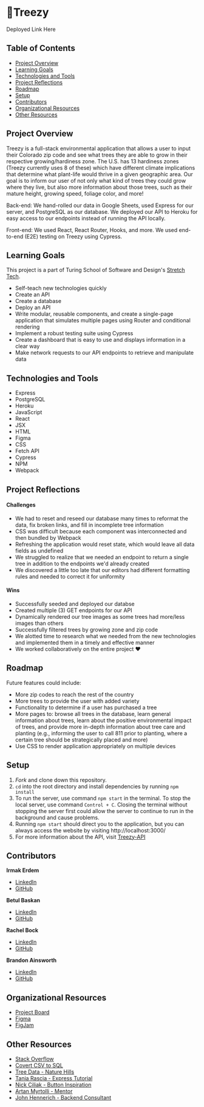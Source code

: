 # 🌳Treezy

Deployed Link Here

## Table of Contents
- [Project Overview](#project-overview)
- [Learning Goals](#learning-goals)
- [Technologies and Tools](#technologies-and-tools)
- [Project Reflections](#project-reflections)
- [Roadmap](#roadmap)
- [Setup](#setup)
- [Contributors](#contributors)
- [Organizational Resources](#organizational-resources)
- [Other Resources](#other-resources)

## Project Overview

Treezy is a full-stack environmental application that allows a user to input their Colorado zip code and see what trees they are able to grow in their respective growing/hardiness zone. The U.S. has 13 hardiness zones (Treezy currently uses 8 of these) which have different climate implications that determine what plant-life would thrive in a given geographic area. Our goal is to inform our user of not only what kind of trees they could grow where they live, but also more information about those trees, such as their mature height, growing speed, foliage color, and more! 

Back-end: We hand-rolled our data in Google Sheets, used Express for our server, and PostgreSQL as our database. We deployed our API to Heroku for easy access to our endpoints instead of running the API locally. 

Front-end: We used React, React Router, Hooks, and more. We used end-to-end (E2E) testing on Treezy using Cypress.

## Learning Goals

This project is a part of Turing School of Software and Design's [Stretch Tech](https://frontend.turing.edu/projects/module-3/stretch.html).

* Self-teach new technologies quickly
* Create an API
* Create a database
* Deploy an API
* Write modular, reusable components, and create a single-page application that simulates multiple pages using Router and conditional rendering
* Implement a robust testing suite using Cypress
* Create a dashboard that is easy to use and displays information in a clear way 
* Make network requests to our API endpoints to retrieve and manipulate data

## Technologies and Tools

* Express
* PostgreSQL
* Heroku
* JavaScript
* React
* JSX
* HTML
* Figma
* CSS
* Fetch API
* Cypress
* NPM
* Webpack

## Project Reflections


#### Challenges

* We had to reset and reseed our database many times to reformat the data, fix broken links, and fill in incomplete tree information
* CSS was difficult because each component was interconnected and then bundled by Webpack
* Refreshing the application would reset state, which would leave all data fields as undefined
* We struggled to realize that we needed an endpoint to return a single tree in addition to the endpoints we'd already created
* We discovered a little too late that our editors had different formatting rules and needed to correct it for uniformity

#### Wins

* Successfully seeded and deployed our databse
* Created multiple (3) GET endpoints for our API
* Dynamically rendered our tree images as some trees had more/less images than others
* Successfully filtered trees by growing zone and zip code
* We alotted time to research what we needed from the new technologies and implemented them in a timely and effective manner
* We worked collaboratively on the entire project ❤️‍ 

## Roadmap

Future features could include:

* More zip codes to reach the rest of the country
* More trees to provide the user with added variety
* Functionality to determine if a user has purchased a tree
* More pages to: browse all trees in the database, learn general information about trees, learn about the positive environmental impact of trees, and provide more in-depth information about tree care and planting (e.g., informing the user to call 811 prior to planting, where a certain tree should be strategically placed and more)
* Use CSS to render application appropriately on multiple devices

## Setup

1. _Fork_ and clone down this repository.
2. `cd` into the root directory and install dependencies by running `npm install`
3. To run the server, use command `npm start` in the terminal. To stop the local server, use command `Control + C`. Closing the terminal without stopping the server first could allow the server to continue to run in the background and cause problems.
4. Running `npm start` should direct you to the application, but you can always access the website by visiting http://localhost:3000/
5. For more information about the API, visit [Treezy-API](https://github.com/irmakerdem/tree-pal-api)

## Contributors

**Irmak Erdem**
* [LinkedIn](https://www.linkedin.com/in/irmakerdem/)
* [GitHub](https://github.com/irmakerdem)

**Betul Baskan**
* [LinkedIn](https://www.linkedin.com/in/betul-baskan/)
* [GitHub](https://github.com/Baskanbetul)

**Rachel Bock**
* [LinkedIn](https://www.linkedin.com/in/rachelbock/)
* [GitHub](https://github.com/rachel-bock)

**Brandon Ainsworth**
* [LinkedIn](https://www.linkedin.com/in/ainsworth-brandon/)
* [GitHub](https://github.com/BrandonAinsworth)

## Organizational Resources

* [Project Board](https://github.com/users/irmakerdem/projects/1)
* [Figma](https://www.figma.com/file/mvdWvCkOUhi9PJGoaO7YOM/Tree-Pal?node-id=0%3A1)
* [FigJam](https://www.figma.com/file/DHo7FKZPocDK3AY6TXqMYA/Tree-Pal-Component-Architecture)

## Other Resources

* [Stack Overflow](https://stackoverflow.com/)
* [Covert CSV to SQL](https://www.convertcsv.com/csv-to-sql.htm)
* [Tree Data - Nature Hills](https://www.naturehills.com/)
* [Tania Rascia - Express Tutorial](https://www.taniarascia.com/node-express-postgresql-heroku/)
* [Nick Ciliak - Button Inspiration](https://codepen.io/nickcil/pen/vErdeB)
* [Artan Myrtolli - Mentor](https://github.com/artanmyrtolli)
* [John Hennerich - Backend Consultant](https://github.com/jhennerich)
